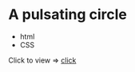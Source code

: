 # **A pulsating circle**
- html
- CSS

Сlick to view => [click](artemkimi.github.io/a-pulsating-circle/)
